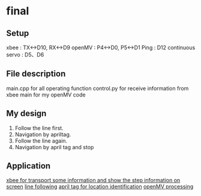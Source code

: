 # final
## Setup
xbee : TX<->D10, RX<->D9
openMV : P4<->D0, P5<->D1
Ping : D12
continuous servo : D5、D6

## File description
main.cpp for all operating function
control.py for receive information from xbee
main for my openMV code

## My design
1. Follow the line first.
2. Navigation by apriltag.
3. Follow the line again.
4. Navigation by april tag and stop

## Application
[xbee for transport some information and show the step information on screen](#heading-one)
[line following](#heading-two)
[april tag for location identification](#heading-three)
[openMV processing](#heading-four)
